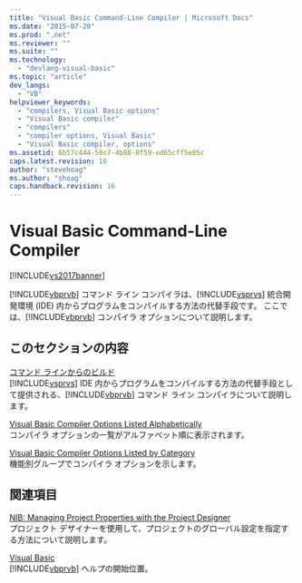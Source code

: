 ```yaml
---
title: "Visual Basic Command-Line Compiler | Microsoft Docs"
ms.date: "2015-07-20"
ms.prod: ".net"
ms.reviewer: ""
ms.suite: ""
ms.technology: 
  - "devlang-visual-basic"
ms.topic: "article"
dev_langs: 
  - "VB"
helpviewer_keywords: 
  - "compilers, Visual Basic options"
  - "Visual Basic compiler"
  - "compilers"
  - "compiler options, Visual Basic"
  - "Visual Basic compiler, options"
ms.assetid: 6b57c444-50c7-4b88-8f59-ed65cff5e05c
caps.latest.revision: 16
author: "stevehoag"
ms.author: "shoag"
caps.handback.revision: 16
---
```

# Visual Basic Command-Line Compiler
[!INCLUDE[vs2017banner](../../../visual-basic/developing-apps/includes/vs2017banner.md)]

[!INCLUDE[vbprvb](../../../csharp/programming-guide/concepts/linq/includes/vbprvb-md.md)] コマンド ライン コンパイラは、[!INCLUDE[vsprvs](../../../csharp/includes/vsprvs-md.md)] 統合開発環境 \(IDE\) 内からプログラムをコンパイルする方法の代替手段です。  ここでは、[!INCLUDE[vbprvb](../../../csharp/programming-guide/concepts/linq/includes/vbprvb-md.md)] コンパイラ オプションについて説明します。  
  
## このセクションの内容  
 [コマンド ラインからのビルド](../../../visual-basic/reference/command-line-compiler/building-from-the-command-line.md)  
 [!INCLUDE[vsprvs](../../../csharp/includes/vsprvs-md.md)] IDE 内からプログラムをコンパイルする方法の代替手段として提供される、[!INCLUDE[vbprvb](../../../csharp/programming-guide/concepts/linq/includes/vbprvb-md.md)] コマンド ライン コンパイラについて説明します。  
  
 [Visual Basic Compiler Options Listed Alphabetically](../../../visual-basic/reference/command-line-compiler/compiler-options-listed-alphabetically.md)  
 コンパイラ オプションの一覧がアルファベット順に表示されます。  
  
 [Visual Basic Compiler Options Listed by Category](../../../visual-basic/reference/command-line-compiler/compiler-options-listed-by-category.md)  
 機能別グループでコンパイラ オプションを示します。  
  
## 関連項目  
 [NIB: Managing Project Properties with the Project Designer](http://msdn.microsoft.com/ja-jp/983f3c18-832f-4666-afec-74b716ff3e0e)  
 プロジェクト デザイナーを使用して、プロジェクトのグローバル設定を指定する方法について説明します。  
  
 [Visual Basic](../../../visual-basic/index.md)  
 [!INCLUDE[vbprvb](../../../csharp/programming-guide/concepts/linq/includes/vbprvb-md.md)] ヘルプの開始位置。